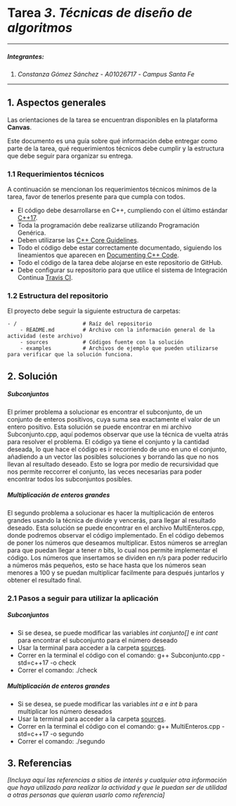 # Tarea *3*. *Técnicas de diseño de algoritmos*

---

##### Integrantes:
1. *Constanza Gómez Sánchez* - *A01026717* - *Campus Santa Fe*

---
## 1. Aspectos generales

Las orientaciones de la tarea se encuentran disponibles en la plataforma **Canvas**.

Este documento es una guía sobre qué información debe entregar como parte de la tarea, qué requerimientos técnicos debe cumplir y la estructura que debe seguir para organizar su entrega.


### 1.1 Requerimientos técnicos

A continuación se mencionan los requerimientos técnicos mínimos de la tarea, favor de tenerlos presente para que cumpla con todos.

* El código debe desarrollarse en C++, cumpliendo con el último estándar [C++17](https://isocpp.org/std/the-standard).
* Toda la programación debe realizarse utilizando Programación Genérica.
* Deben utilizarse las [C++ Core Guidelines](https://github.com/isocpp/CppCoreGuidelines/blob/master/CppCoreGuidelines.md).
* Todo el código debe estar correctamente documentado, siguiendo los lineamientos que aparecen en [Documenting C++ Code](https://developer.lsst.io/cpp/api-docs.html).
* Todo el código de la tarea debe alojarse en este repositorio de GitHub.
* Debe configurar su repositorio para que utilice el sistema de Integración Continua [Travis CI](https://travis-ci.org/).

### 1.2 Estructura del repositorio

El proyecto debe seguir la siguiente estructura de carpetas:
```
- / 			        # Raíz del repositorio
    - README.md			# Archivo con la información general de la actividad (este archivo)
    - sources  			# Códigos fuente con la solución
    - examples			# Archivos de ejemplo que pueden utilizarse para verificar que la solución funciona.
```

## 2. Solución

##### Subconjuntos

El primer problema a solucionar es encontrar el subconjunto, de un conjunto de enteros positivos, cuya suma sea exactamente el valor de un entero positivo. Esta solución se puede encontrar en mi archivo Subconjunto.cpp, aquí podemos observar que use la técnica de vuelta atrás para resolver el problema. El código ya tiene el conjunto y la cantidad deseada, lo que hace el código es ir recorriendo de uno en uno el conjunto, añadiendo a un vector las posibles soluciones y borrando las que no nos llevan al resultado deseado. Esto se logra por medio de recursividad que nos permite reccorrer el conjunto, las veces necesarias para poder encontrar todos los subconjuntos posibles.

##### Multiplicación de enteros grandes

El segundo problema a solucionar es hacer la multiplicación de enteros grandes usando la técnica de divide y vencerás, para llegar al resultado deseado. Esta solución se puede encontrar en el archivo MultiEnteros.cpp, donde podremos observar el código implementado.
En el código debemos de poner los números que deseamos multiplicar. Estos números se arreglan para que puedan llegar a tener *n* bits, lo cual nos permite implementar el código. Los números que insertamos se dividen en *n/s* para poder reducirlo a números más pequeños, esto se hace hasta que los números sean menores a 100 y se puedan multiplicar facilmente para después juntarlos y obtener el resultado final.

### 2.1 Pasos a seguir para utilizar la aplicación

##### Subconjuntos

* Si se desea, se puede modificar las variables *int conjunto[]* e *int cant* para encontrar el subconjunto para el número deseado
* Usar la terminal para acceder a la carpeta [sources](https://github.com/tec-csf/tc2017-t3-primavera-2020-Consgomez/tree/master/sources).
* Correr en la terminal el código con el comando: g++ Subconjunto.cpp -std=c++17 -o check
* Correr el comando: ./check

##### Multiplicación de enteros grandes

* Si se desea, se puede modificar las variables *int a* e *int b* para multiplicar los número deseados
* Usar la terminal para acceder a la carpeta [sources](https://github.com/tec-csf/tc2017-t3-primavera-2020-Consgomez/tree/master/sources).
* Correr en la terminal el código con el comando: g++ MultiEnteros.cpp -std=c++17 -o segundo
* Correr el comando: ./segundo

## 3. Referencias

*[Incluya aquí las referencias a sitios de interés y cualquier otra información que haya utilizado para realizar la actividad y que le puedan ser de utilidad a otras personas que quieran usarlo como referencia]*
